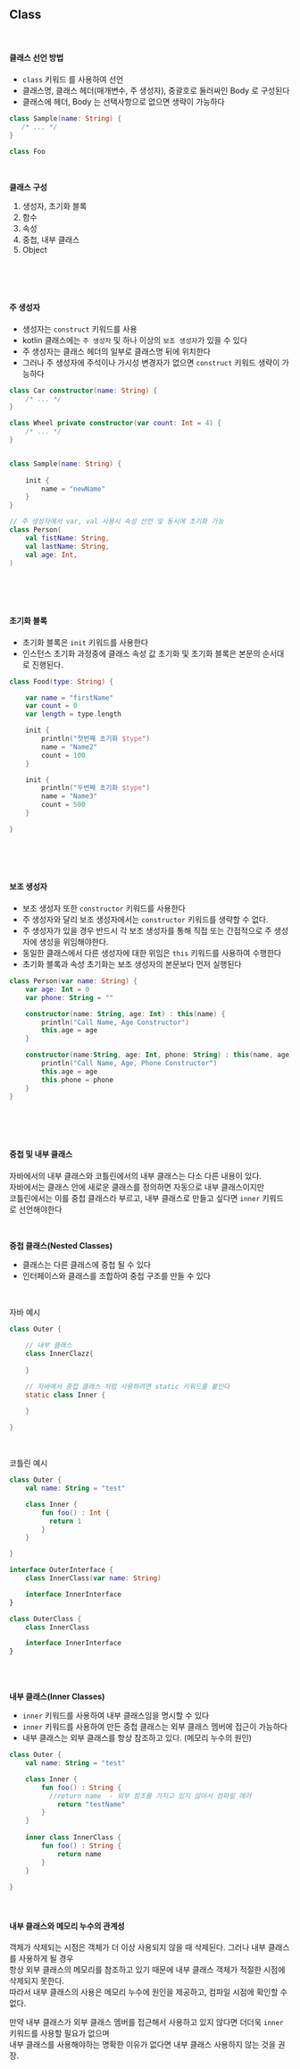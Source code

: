  
## Class
<br>

#### **클래스 선언 방법**

- `class` 키워드 를 사용하여 선언
- 클래스명, 클래스 헤더(매개변수, 주 생성자), 중괄호로 둘러싸인 Body 로 구성된다
- 클래스에 헤더, Body 는 선택사항으로 없으면 생략이 가능하다

```kotlin
class Sample(name: String) {
   /* ... */
}

class Foo
```
<br>


**클래스 구성**
1. 생성자, 초기화 블록
2. 함수
3. 속성
4. 중첩, 내부 클래스
5. Object


<br>
<br>
<br>

#### **주 생성자**    

- 생성자는 `construct` 키워드를 사용
- kotlin 클래스에는 `주 생성자` 및 하나 이상의 `보조 생성자`가 있을 수 있다
- 주 생성자는 클래스 헤더의 일부로 클래스명 뒤에 위치한다
- 그러나 주 생성자에 주석이나 가시성 변경자가 없으면 `construct` 키워드 생략이 가능하다 

```kotlin
class Car constructor(name: String) {
    /* ... */
}

class Wheel private constructor(var count: Int = 4) {
    /* ... */
}


class Sample(name: String) {
    
    init {
        name = "newName"
    }
}

// 주 생성자에서 var, val 사용시 속성 선언 및 동시에 초기화 가능
class Person(
    val fistName: String,
    val lastName: String,
    val age: Int,
)
```

<br>
<br>
<br>

#### **초기화 블록**

- 초기화 블록은 `init` 키워드를 사용한다
- 인스턴스 초기화 과정중에 클래스 속성 값 초기화 및 초기화 블록은 본문의 순서대로 진행된다.

```kotlin
class Food(type: String) {

    var name = "firstName"
    var count = 0
    var length = type.length

    init {
        println("첫번째 초기화 $type")
        name = "Name2"
        count = 100
    }

    init {
        println("두번째 초기화 $type")
        name = "Name3"
        count = 500
    }

}
```

<br>
<br>
<br>

#### **보조 생성자**

- 보조 생성자 또한 `constructor` 키워드를 사용한다
- 주 생성자와 달리 보조 생성자에서는 `constructor` 키워드를 생략할 수 없다.
- 주 생성자가 있을 경우 반드시 각 보조 생성자를 통해 직접 또는 간접적으로 주 생성자에 생성을 위임해야한다.
- 동일한 클래스에서 다른 생성자에 대한 위임은 `this` 키워드를 사용하여 수행한다
- 초기화 블록과 속성 초기화는 보조 생성자의 본문보다 먼저 실행된다 

```kotlin
class Person(var name: String) {
    var age: Int = 0
    var phone: String = ""

    constructor(name: String, age: Int) : this(name) {
        println("Call Name, Age Constructor")
        this.age = age
    }

    constructor(name:String, age: Int, phone: String) : this(name, age) {
        println("Call Name, Age, Phone Constructor")
        this.age = age
        this.phone = phone
    }
}
```

<br>
<br>
<br>

#### **중첩 및 내부 클래스**

자바에서의 내부 클래스와 코틀린에서의 내부 클래스는 다소 다른 내용이 있다.    
자바에서는 클래스 안에 새로운 클래스를 정의하면 자동으로 내부 클래스이지만         
코틀린에서는 이를 중첩 클래스라 부르고, 내부 클래스로 만들고 싶다면 `inner` 키워드로 선언해야한다

<br>

**중첩 클래스(Nested Classes)**

- 클래스는 다른 클래스에 중첩 될 수 있다
- 인터페이스와 클래스를 조합하여 중첩 구조를 만들 수 있다

<br>

자바 예시
```java
class Outer {
    
    // 내부 클래스
    class InnerClazz{
    
    }   

    // 자바에서 중첩 클래스 처럼 사용하려면 static 키워드를 붙인다
    static class Inner {
    
    }

}
```

<br>

코틀린 예시
```kotlin
class Outer {
    val name: String = "test"

    class Inner {
        fun foo() : Int {
          return 1
        }
    }

}

interface OuterInterface {
    class InnerClass(var name: String)

    interface InnerInterface
}

class OuterClass {
    class InnerClass

    interface InnerInterface
}
```

<br>
<br>

**내부 클래스(Inner Classes)**
- `inner` 키워드를 사용하여 내부 클래스임을 명시할 수 있다
- `inner` 키워드를 사용하여 만든 중첩 클래스는 외부 클래스 멤버에 접근이 가능하다
- 내부 클래스는 외부 클래스를 항상 참조하고 있다. (메모리 누수의 원인)

```kotlin
class Outer {
    val name: String = "test"

    class Inner {
        fun foo() : String {
          //return name  - 외부 참조를 가지고 있지 않아서 컴파일 에러
            return "testName"
        }
    }
    
    inner class InnerClass {
        fun foo() : String {
            return name
        }
    }
    
}
```

<br>

#### 내부 클래스와 메모리 누수의 관계성
객체가 삭제되는 시점은 객체가 더 이상 사용되지 않을 때 삭제된다. 그러나 내부 클래스를 사용하게 될 경우     
항상 외부 클래스의 메모리를 참조하고 있기 때문에 내부 클래스 객체가 적절한 시점에 삭제되지 못한다.     
따라서 내부 클래스의 사용은 메모리 누수에 원인을 제공하고, 컴파일 시점에 확인할 수 없다.

만약 내부 클래스가 외부 클래스 멤버를 접근해서 사용하고 있지 않다면 더더욱 `inner` 키워드를 사용할 필요가 없으며         
내부 클래스를 사용해야하는 명확한 이유가 없다면 내부 클래스 사용하지 않는 것을 권장.
